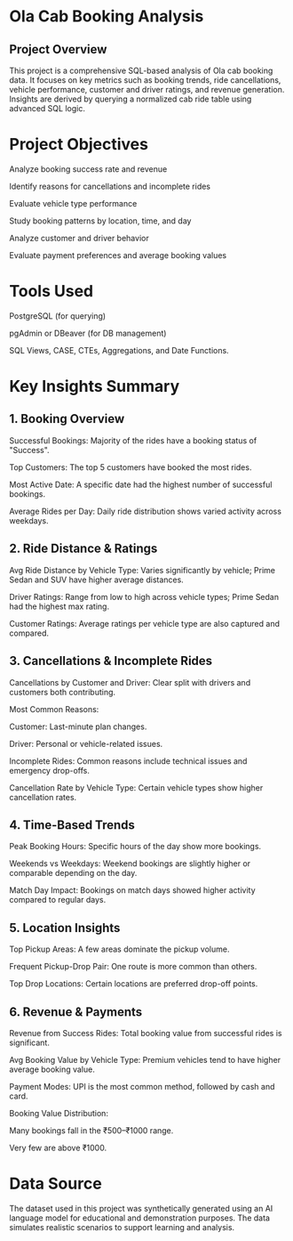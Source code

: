 # Ola Cab Booking Analysis

## Project Overview
This project is a comprehensive SQL-based analysis of Ola cab booking data. It focuses on key metrics such as booking trends, ride cancellations, vehicle performance, customer and driver ratings, and revenue generation. Insights are derived by querying a normalized cab ride table using advanced SQL logic.

# Project Objectives
Analyze booking success rate and revenue

Identify reasons for cancellations and incomplete rides

Evaluate vehicle type performance

Study booking patterns by location, time, and day

Analyze customer and driver behavior

Evaluate payment preferences and average booking values

# Tools Used
PostgreSQL (for querying)

pgAdmin or DBeaver (for DB management)

SQL Views, CASE, CTEs, Aggregations, and Date Functions.
 
# Key Insights Summary
## 1. Booking Overview
Successful Bookings: Majority of the rides have a booking status of "Success".

Top Customers: The top 5 customers have booked the most rides.

Most Active Date: A specific date had the highest number of successful bookings.

Average Rides per Day: Daily ride distribution shows varied activity across weekdays.

## 2. Ride Distance & Ratings
Avg Ride Distance by Vehicle Type: Varies significantly by vehicle; Prime Sedan and SUV have higher average distances.

Driver Ratings: Range from low to high across vehicle types; Prime Sedan had the highest max rating.

Customer Ratings: Average ratings per vehicle type are also captured and compared.

## 3. Cancellations & Incomplete Rides
Cancellations by Customer and Driver: Clear split with drivers and customers both contributing.

Most Common Reasons:

Customer: Last-minute plan changes.

Driver: Personal or vehicle-related issues.

Incomplete Rides: Common reasons include technical issues and emergency drop-offs.

Cancellation Rate by Vehicle Type: Certain vehicle types show higher cancellation rates.

## 4. Time-Based Trends
Peak Booking Hours: Specific hours of the day show more bookings.

Weekends vs Weekdays: Weekend bookings are slightly higher or comparable depending on the day.

Match Day Impact: Bookings on match days showed higher activity compared to regular days.

## 5. Location Insights
Top Pickup Areas: A few areas dominate the pickup volume.

Frequent Pickup-Drop Pair: One route is more common than others.

Top Drop Locations: Certain locations are preferred drop-off points.

## 6. Revenue & Payments
Revenue from Success Rides: Total booking value from successful rides is significant.

Avg Booking Value by Vehicle Type: Premium vehicles tend to have higher average booking value.

Payment Modes: UPI is the most common method, followed by cash and card.

Booking Value Distribution:

Many bookings fall in the ₹500–₹1000 range.

Very few are above ₹1000.

# Data Source
The dataset used in this project was synthetically generated using an AI language model for educational and demonstration purposes. The data simulates realistic scenarios to support learning and analysis.


